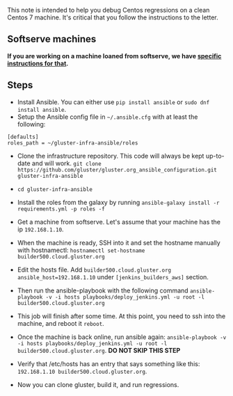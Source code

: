 This note is intended to help you debug Centos regressions on a clean Centos 7 machine. It's critical that you follow the instructions to the letter.

## Softserve machines
**If you are working on a machine loaned from softserve, we have [specific instructions for that][softserve].**

## Steps
* Install Ansible. You can either use `pip install ansible` or `sudo dnf install ansible`.
* Setup the Ansible config file in `~/.ansible.cfg` with at least the following: 
```
[defaults]
roles_path = ~/gluster-infra-ansible/roles
```
* Clone the infrastructure repository. This code will always be kept up-to-date and will work. `git clone https://github.com/gluster/gluster.org_ansible_configuration.git gluster-infra-ansible`
* `cd gluster-infra-ansible`
* Install the roles from the galaxy by running `ansible-galaxy install -r requirements.yml -p roles -f`
* Get a machine from softserve. Let's assume that your machine has the ip `192.168.1.10`.
* When the machine is ready, SSH into it and set the hostname manually with hostnamectl: `hostnamectl set-hostname builder500.cloud.gluster.org`

* Edit the hosts file. Add `builder500.cloud.gluster.org ansible_host=192.168.1.10` under `[jenkins_builders_aws]` section.
* Then run the ansible-playbook with the following command `ansible-playbook -v -i hosts playbooks/deploy_jenkins.yml -u root -l builder500.cloud.gluster.org`
* This job will finish after some time. At this point, you need to ssh into the machine, and reboot it `reboot`.
* Once the machine is back online, run ansible again: `ansible-playbook -v -i hosts playbooks/deploy_jenkins.yml -u root -l builder500.cloud.gluster.org`. **DO NOT SKIP THIS STEP**

* Verify that /etc/hosts has an entry that says something like this: `192.168.1.10 builder500.cloud.gluster.org`.
* Now you can clone gluster, build it, and run regressions.

[softserve]: https://github.com/gluster/softserve/wiki/Running-Regressions-on-loaned-Softserve-instances